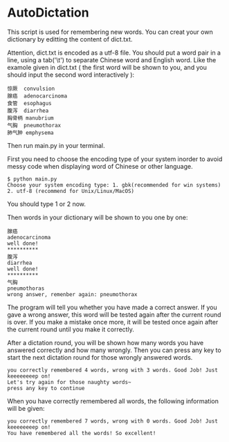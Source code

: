# AutoDictation

This script is used for remembering new words. You can creat your own dictionary by editting the content of dict.txt.


Attention, dict.txt is encoded as a utf-8 file. 
You should put a word pair in a line, using a tab('\t') to separate Chinese word and English word. Like the examole given in dict.txt ( the first word will be shown to you, and you should input the second word interactively ):
	
	惊厥	convulsion
	腺癌	adenocarcinoma
	食管	esophagus
	腹泻	diarrhea
	胸骨柄	manubrium
	气胸	pneumothorax
	肺气肿	emphysema

Then run main.py in your terminal.

First you need to choose the encoding type of your system inorder to avoid messy code when displaying word of Chinese or other language.

	$ python main.py 
	Choose your system encoding type: 1. gbk(recommended for win systems) 2. utf-8 (recommend for Unix/Linux/MacOS)

You should type 1 or 2 now.

Then words in your dictionary will be shown to you one by one:
	
	腺癌
	adenocarcinoma
	well done!
	**********
	腹泻
	diarrhea
	well done!
	**********
	气胸
	pneumothoras
	wrong answer, remenber again: pneumothorax

The program will tell you whether you have made a correct answer.
If you gave a wrong answer, this word will be tested again after the current round is over. If you make a mistake once more, it will be tested once again after the current round until you make it correctly.

After a dictation round, you will be shown how many words you have answered correctly and how many wrongly. Then you can press any key to start the next dictation round for those wrongly answered words.
	
	you correctly remembered 4 words, wrong with 3 words. Good Job! Just keeeeeeeep on!
	Let's try again for those naughty words~
	press any key to continue

When you have correctly remembered all words, the following information will be given:

	you correctly remembered 7 words, wrong with 0 words. Good Job! Just keeeeeeeep on!
	You have remembered all the words! So excellent!



